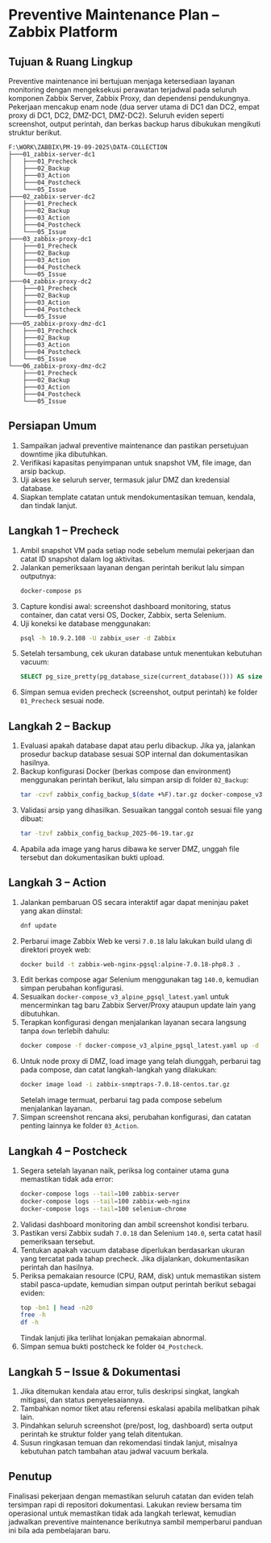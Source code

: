 # Preventive Maintenance Plan – Zabbix Platform

## Tujuan & Ruang Lingkup
Preventive maintenance ini bertujuan menjaga ketersediaan layanan monitoring dengan mengeksekusi perawatan terjadwal pada seluruh komponen Zabbix Server, Zabbix Proxy, dan dependensi pendukungnya. Pekerjaan mencakup enam node (dua server utama di DC1 dan DC2, empat proxy di DC1, DC2, DMZ-DC1, DMZ-DC2). Seluruh eviden seperti screenshot, output perintah, dan berkas backup harus dibukukan mengikuti struktur berikut.

```
F:\WORK\ZABBIX\PM-19-09-2025\DATA-COLLECTION
├───01_zabbix-server-dc1
│   ├───01_Precheck
│   ├───02_Backup
│   ├───03_Action
│   ├───04_Postcheck
│   └───05_Issue
├───02_zabbix-server-dc2
│   ├───01_Precheck
│   ├───02_Backup
│   ├───03_Action
│   ├───04_Postcheck
│   └───05_Issue
├───03_zabbix-proxy-dc1
│   ├───01_Precheck
│   ├───02_Backup
│   ├───03_Action
│   ├───04_Postcheck
│   └───05_Issue
├───04_zabbix-proxy-dc2
│   ├───01_Precheck
│   ├───02_Backup
│   ├───03_Action
│   ├───04_Postcheck
│   └───05_Issue
├───05_zabbix-proxy-dmz-dc1
│   ├───01_Precheck
│   ├───02_Backup
│   ├───03_Action
│   ├───04_Postcheck
│   └───05_Issue
└───06_zabbix-proxy-dmz-dc2
    ├───01_Precheck
    ├───02_Backup
    ├───03_Action
    ├───04_Postcheck
    └───05_Issue
```

## Persiapan Umum
1. Sampaikan jadwal preventive maintenance dan pastikan persetujuan downtime jika dibutuhkan.
2. Verifikasi kapasitas penyimpanan untuk snapshot VM, file image, dan arsip backup.
3. Uji akses ke seluruh server, termasuk jalur DMZ dan kredensial database.
4. Siapkan template catatan untuk mendokumentasikan temuan, kendala, dan tindak lanjut.

## Langkah 1 – Precheck
1. Ambil snapshot VM pada setiap node sebelum memulai pekerjaan dan catat ID snapshot dalam log aktivitas.
2. Jalankan pemeriksaan layanan dengan perintah berikut lalu simpan outputnya:
   ```bash
   docker-compose ps
   ```
3. Capture kondisi awal: screenshot dashboard monitoring, status container, dan catat versi OS, Docker, Zabbix, serta Selenium.
4. Uji koneksi ke database menggunakan:
   ```bash
   psql -h 10.9.2.108 -U zabbix_user -d Zabbix
   ```
5. Setelah tersambung, cek ukuran database untuk menentukan kebutuhan vacuum:
   ```sql
   SELECT pg_size_pretty(pg_database_size(current_database())) AS size;
   ```
6. Simpan semua eviden precheck (screenshot, output perintah) ke folder `01_Precheck` sesuai node.

## Langkah 2 – Backup
1. Evaluasi apakah database dapat atau perlu dibackup. Jika ya, jalankan prosedur backup database sesuai SOP internal dan dokumentasikan hasilnya.
2. Backup konfigurasi Docker (berkas compose dan environment) menggunakan perintah berikut, lalu simpan arsip di folder `02_Backup`:
   ```bash
   tar -czvf zabbix_config_backup_$(date +%F).tar.gz docker-compose_v3_alpine_pgsql_latest.yaml .env*
   ```
3. Validasi arsip yang dihasilkan. Sesuaikan tanggal contoh sesuai file yang dibuat:
   ```bash
   tar -tzvf zabbix_config_backup_2025-06-19.tar.gz
   ```
4. Apabila ada image yang harus dibawa ke server DMZ, unggah file tersebut dan dokumentasikan bukti upload.

## Langkah 3 – Action
1. Jalankan pembaruan OS secara interaktif agar dapat meninjau paket yang akan diinstal:
   ```bash
   dnf update
   ```
2. Perbarui image Zabbix Web ke versi `7.0.18` lalu lakukan build ulang di direktori proyek web:
   ```bash
   docker build -t zabbix-web-nginx-pgsql:alpine-7.0.18-php8.3 .
   ```
3. Edit berkas compose agar Selenium menggunakan tag `140.0`, kemudian simpan perubahan konfigurasi.
4. Sesuaikan `docker-compose_v3_alpine_pgsql_latest.yaml` untuk mencerminkan tag baru Zabbix Server/Proxy ataupun update lain yang dibutuhkan.
5. Terapkan konfigurasi dengan menjalankan layanan secara langsung tanpa `down` terlebih dahulu:
   ```bash
   docker compose -f docker-compose_v3_alpine_pgsql_latest.yaml up -d
   ```
6. Untuk node proxy di DMZ, load image yang telah diunggah, perbarui tag pada compose, dan catat langkah-langkah yang dilakukan:
   ```bash
   docker image load -i zabbix-snmptraps-7.0.18-centos.tar.gz
   ```
   Setelah image termuat, perbarui tag pada compose sebelum menjalankan layanan.
7. Simpan screenshot rencana aksi, perubahan konfigurasi, dan catatan penting lainnya ke folder `03_Action`.

## Langkah 4 – Postcheck
1. Segera setelah layanan naik, periksa log container utama guna memastikan tidak ada error:
   ```bash
   docker-compose logs --tail=100 zabbix-server
   docker-compose logs --tail=100 zabbix-web-nginx
   docker-compose logs --tail=100 selenium-chrome
   ```
2. Validasi dashboard monitoring dan ambil screenshot kondisi terbaru.
3. Pastikan versi Zabbix sudah `7.0.18` dan Selenium `140.0`, serta catat hasil pemeriksaan tersebut.
4. Tentukan apakah vacuum database diperlukan berdasarkan ukuran yang tercatat pada tahap precheck. Jika dijalankan, dokumentasikan perintah dan hasilnya.
5. Periksa pemakaian resource (CPU, RAM, disk) untuk memastikan sistem stabil pasca-update, kemudian simpan output perintah berikut sebagai eviden:
   ```bash
   top -bn1 | head -n20
   free -h
   df -h
   ```
   Tindak lanjuti jika terlihat lonjakan pemakaian abnormal.
6. Simpan semua bukti postcheck ke folder `04_Postcheck`.

## Langkah 5 – Issue & Dokumentasi
1. Jika ditemukan kendala atau error, tulis deskripsi singkat, langkah mitigasi, dan status penyelesaiannya.
2. Tambahkan nomor tiket atau referensi eskalasi apabila melibatkan pihak lain.
3. Pindahkan seluruh screenshot (pre/post, log, dashboard) serta output perintah ke struktur folder yang telah ditentukan.
4. Susun ringkasan temuan dan rekomendasi tindak lanjut, misalnya kebutuhan patch tambahan atau jadwal vacuum berkala.

## Penutup
Finalisasi pekerjaan dengan memastikan seluruh catatan dan eviden telah tersimpan rapi di repositori dokumentasi. Lakukan review bersama tim operasional untuk memastikan tidak ada langkah terlewat, kemudian jadwalkan preventive maintenance berikutnya sambil memperbarui panduan ini bila ada pembelajaran baru.

